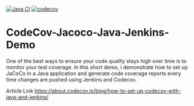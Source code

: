 [![Java CI](https://github.com/WadeQ/CodeCov-Jacoco-Java-Jenkins-Demo/actions/workflows/gradle.yml/badge.svg)](https://github.com/WadeQ/CodeCov-Jacoco-Java-Jenkins-Demo/actions/workflows/gradle.yml)
[![codecov](https://codecov.io/gh/WadeQ/CodeCov-Jacoco-Java-Jenkins-Demo/branch/master/graph/badge.svg?token=BK23bAfxqE)](https://codecov.io/gh/WadeQ/CodeCov-Jacoco-Java-Jenkins-Demo)
# CodeCov-Jacoco-Java-Jenkins-Demo
One of the best ways to ensure your code quality stays high over time is to monitor your test coverage. In this short demo, i demonstrate how to set up JaCoCo in a Java application and generate code coverage reports every time changes are pushed using Jenkins and Codecov.

Article Link https://about.codecov.io/blog/how-to-set-up-codecov-with-java-and-jenkins/
